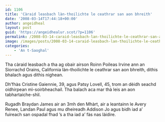 ```yaml
---
id: 1106
title: 'Càraid leasbach làn-thoilichte le ceathrar san aon bhreith'
date: '2008-03-14T17:44:18+00:00'
author: angeidheal
layout: post
guid: 'https://angeidhealur.scot/?p=1106'
permalink: /2008-03-14-caraid-leasbach-lan-thoilichte-le-ceathrar-san-aon-bhreith/
image: /images/posts/2008-03-14-caraid-leasbach-lan-thoilichte-le-ceathrar-san-aon-bhreith.webp
categories:
    - 'An t-Saoghal'
---
```


Tha càraid leasbach a tha ag obair airson Roinn Poileas Irvine ann an Siorrachd Orains, California làn-thoilichte le ceathrar san aon bhreith, dithis bhalach agus dithis nighean.

Dh’fhàs Cristine Gaiennie, 39, agus Patsy Lovell, 45, trom an dèidh seachd oidhirpean mì-soirbheachail. Tha balach aca mar thà leis an aon tabhartaiche-shìl.

Rugadh Braydan James air an 3mh den Mhàrt, air a leantainn le Avery Renee, Landan Paul agus mu dheireadh Addison Jo agus bidh iad a’ fuireach san ospadal fhad ’s a tha iad a’ fàs nas làidire.
